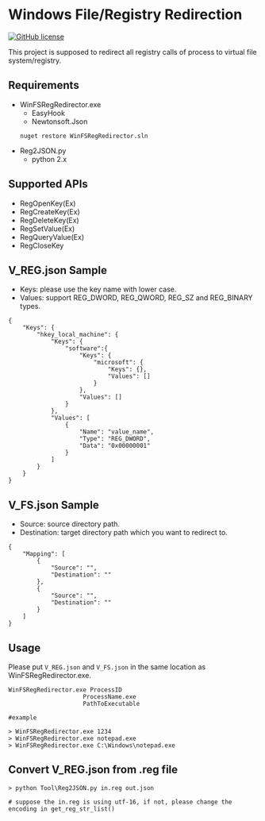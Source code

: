 # Windows File/Registry Redirection
[![GitHub license](https://img.shields.io/github/license/peitaosu/Win-FS-Reg-Redirect.svg)](https://github.com/peitaosu/Win-FS-Reg-Redirect/blob/master/LICENSE)

This project is supposed to redirect all registry calls of process to virtual file system/registry.

## Requirements
- WinFSRegRedirector.exe
   * EasyHook 
   * Newtonsoft.Json
   ```
   nuget restore WinFSRegRedirector.sln
   ```
- Reg2JSON.py
   * python 2.x

## Supported APIs
* RegOpenKey(Ex)
* RegCreateKey(Ex)
* RegDeleteKey(Ex)
* RegSetValue(Ex)
* RegQueryValue(Ex)
* RegCloseKey

## V_REG.json Sample
* Keys: please use the key name with lower case.
* Values: support REG_DWORD, REG_QWORD, REG_SZ and REG_BINARY types.
```
{
    "Keys": {
        "hkey_local_machine": {
            "Keys": {
                "software":{
                    "Keys": {
                        "microsoft": {
                            "Keys": {},
                            "Values": []
                        }
                    },
                    "Values": []
                }
            },
            "Values": [
                {
                    "Name": "value_name",
                    "Type": "REG_DWORD",
                    "Data": "0x00000001"
                }
            ]
        }
    }
}
```

## V_FS.json Sample
* Source: source directory path.
* Destination: target directory path which you want to redirect to.
```
{
    "Mapping": [
        {
            "Source": "",
            "Destination": ""
        },
        {
            "Source": "",
            "Destination": ""
        }
    ]
}
```


## Usage

Please put `V_REG.json` and `V_FS.json` in the same location as WinFSRegRedirector.exe.

```
WinFSRegRedirector.exe ProcessID
                     ProcessName.exe
                     PathToExecutable

#example

> WinFSRegRedirector.exe 1234
> WinFSRegRedirector.exe notepad.exe
> WinFSRegRedirector.exe C:\Windows\notepad.exe
```

## Convert V_REG.json from .reg file

```
> python Tool\Reg2JSON.py in.reg out.json

# suppose the in.reg is using utf-16, if not, please change the encoding in get_reg_str_list()
```